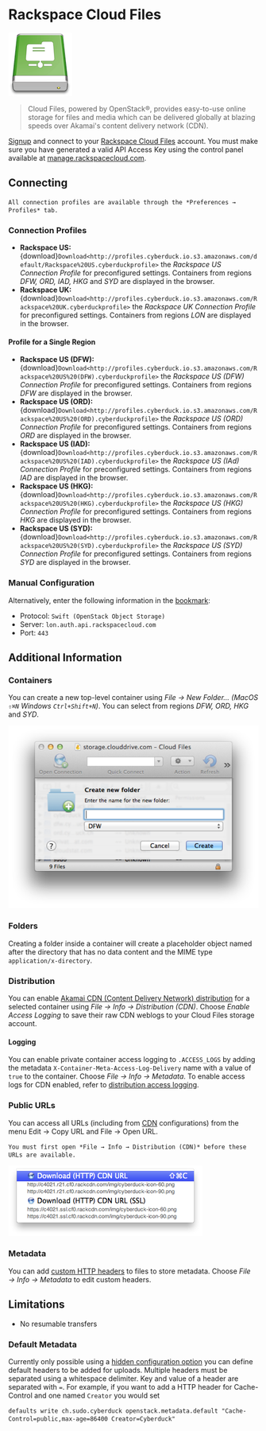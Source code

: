 Rackspace Cloud Files
====

![Cloud Files Icon](_images/cloudfiles_icon.png)

> Cloud Files, powered by OpenStack®, provides easy-to-use online storage for files and media which can be delivered globally at blazing speeds over Akamai's content delivery network (CDN).

[Signup](https://cart.rackspace.com/cloud/) and connect to your [Rackspace Cloud Files](http://www.rackspace.com/openstack/public/files) account. You must make sure you have generated a valid API Access Key using the control panel available at [manage.rackspacecloud.com](https://manage.rackspacecloud.com/).

## Connecting

```{note}
All connection profiles are available through the *Preferences → Profiles* tab.
```

### Connection Profiles

- **Rackspace US:** {download}`Download<http://profiles.cyberduck.io.s3.amazonaws.com/default/Rackspace%20US.cyberduckprofile>` the *Rackspace US Connection Profile* for preconfigured settings. Containers from regions *DFW, ORD, IAD, HKG* and *SYD* are displayed in the browser.
- **Rackspace UK:** {download}`Download<http://profiles.cyberduck.io.s3.amazonaws.com/Rackspace%20UK.cyberduckprofile>` the *Rackspace UK Connection Profile* for preconfigured settings. Containers from regions *LON* are displayed in the browser.

#### Profile for a Single Region

- **Rackspace US (DFW):** {download}`Download<http://profiles.cyberduck.io.s3.amazonaws.com/Rackspace%20US%20(DFW).cyberduckprofile>` the *Rackspace US (DFW) Connection Profile* for preconfigured settings. Containers from regions *DFW* are displayed in the browser.
- **Rackspace US (ORD):** {download}`Download<http://profiles.cyberduck.io.s3.amazonaws.com/Rackspace%20US%20(ORD).cyberduckprofile>` the *Rackspace US (ORD) Connection Profile* for preconfigured settings. Containers from regions *ORD* are displayed in the browser.
- **Rackspace US (IAD):** {download}`Download<http://profiles.cyberduck.io.s3.amazonaws.com/Rackspace%20US%20(IAD).cyberduckprofile>` the *Rackspace US (IAd) Connection Profile* for preconfigured settings. Containers from regions *IAD* are displayed in the browser.
- **Rackspace US (HKG):** {download}`Download<http://profiles.cyberduck.io.s3.amazonaws.com/Rackspace%20US%20(HKG).cyberduckprofile>` the *Rackspace US (HKG) Connection Profile* for preconfigured settings. Containers from regions *HKG* are displayed in the browser.
- **Rackspace US (SYD):** {download}`Download<http://profiles.cyberduck.io.s3.amazonaws.com/Rackspace%20US%20(SYD).cyberduckprofile>` the *Rackspace US (SYD) Connection Profile* for preconfigured settings. Containers from regions *SYD* are displayed in the browser.

### Manual Configuration

Alternatively, enter the following information in the [bookmark](../../cyberduck/bookmarks.md):

- Protocol: `Swift (OpenStack Object Storage)`
- Server: `lon.auth.api.rackspacecloud.com`
- Port: `443`

## Additional Information

### Containers

You can create a new top-level container using *File → New Folder... (MacOS `⇧⌘N` Windows `Ctrl+Shift+N`)*. You can select from regions *DFW, ORD, HKG* and *SYD*.

![Create Container](_images/Create_Container.png)

### Folders

Creating a folder inside a container will create a placeholder object named after the directory that has no data content and the MIME type `application/x-directory`.

### Distribution

You can enable [Akamai CDN (Content Delivery Network) distribution](../../protocols/cdn/akamai.md) for a selected container using *File → Info → Distribution (CDN)*. Choose *Enable Access Logging* to save their raw CDN weblogs to your Cloud Files storage account.

#### Logging

You can enable private container access logging to `.ACCESS_LOGS` by adding the metadata `X-Container-Meta-Access-Log-Delivery` name with a value of `true` to the container. Choose *File → Info → Metadata*. To enable access logs for CDN enabled, refer to [distribution access logging](../../protocols/cdn/akamai.md#distribution-access-logging).

### Public URLs

You can access all URLs (including from [CDN](../../protocols/cdn/akamai.md) configurations) from the menu Edit → Copy URL and File → Open URL. 

```{note}
You must first open *File → Info → Distribution (CDN)* before these URLs are available.
```

![Copy URLs](_images/Copy_URLs.png)

### Metadata

You can add [custom HTTP headers](../../cyberduck/info.md#metadata-http-headers) to files to store metadata. Choose *File → Info → Metadata* to edit custom headers.

## Limitations

- No resumable transfers

### Default Metadata

Currently only possible using a [hidden configuration option](../../cyberduck/preferences.md#hidden-configuration-options) you can define default headers to be added for uploads. Multiple headers must be separated using a whitespace delimiter. Key and value of a header are separated with `=`. For example, if you want to add a HTTP header for Cache-Control and one named `Creator` you would set

	defaults write ch.sudo.cyberduck openstack.metadata.default "Cache-Control=public,max-age=86400 Creator=Cyberduck"